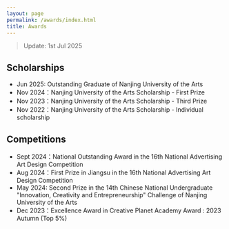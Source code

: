 ```yaml
---
layout: page
permalink: /awards/index.html
title: Awards
---
```


> Update: 1st Jul 2025

## Scholarships

- Jun 2025: Outstanding Graduate of Nanjing University of the Arts
- Nov 2024：Nanjing University of the Arts Scholarship - First Prize 
- Nov 2023：Nanjing University of the Arts Scholarship - Third Prize 
- Nov 2022：Nanjing University of the Arts Scholarship - Individual scholarship 

## Competitions

- Sept 2024：National Outstanding Award in the 16th National Advertising Art Design Competition  
- Aug 2024：First Prize in Jiangsu in the 16th National Advertising Art Design Competition
- May 2024: Second Prize in the 14th Chinese National Undergraduate "Innovation, Creativity and Entrepreneurship" Challenge of Nanjing University of the Arts
- Dec 2023：Excellence Award in Creative Planet Academy Award : 2023 Autumn (Top 5%)

<br>

